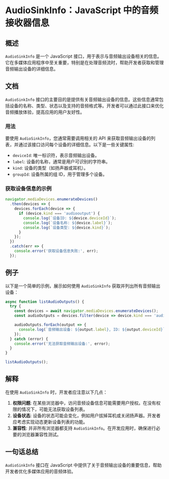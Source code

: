 <!--
Meta Description: # AudioSinkInfo：JavaScript 中的音频接收器信息 ## 概述 `AudioSinkInfo` 是一个 JavaScript 接口，用于表示与音频输出设备相关的信息。它在多媒体应用程序中至关重要，特别是在处理音频流时，帮助开发者获取和管理音频输出设备的详细信息。 ## 文档 `...
Meta Keywords: audiosinkinfo, device, console, javascript, kind
-->

# AudioSinkInfo：JavaScript 中的音频接收器信息

## 概述
`AudioSinkInfo` 是一个 JavaScript 接口，用于表示与音频输出设备相关的信息。它在多媒体应用程序中至关重要，特别是在处理音频流时，帮助开发者获取和管理音频输出设备的详细信息。

## 文档
`AudioSinkInfo` 接口的主要目的是提供有关音频输出设备的信息。这些信息通常包括设备的名称、类型、状态以及支持的音频格式等。开发者可以通过此接口来优化音频播放体验，提高应用的用户友好性。

### 用法
要使用 `AudioSinkInfo`，您通常需要调用相关的 API 来获取音频输出设备的列表，并通过该接口访问每个设备的详细信息。以下是一些关键属性:

- `deviceId`: 唯一标识符，表示音频输出设备。
- `label`: 设备的名称，通常是用户可识别的字符串。
- `kind`: 设备的类型（如扬声器或耳机）。
- `groupId`: 设备所属的组 ID，用于管理多个设备。

### 获取设备信息的示例
```javascript
navigator.mediaDevices.enumerateDevices()
  .then(devices => {
    devices.forEach(device => {
      if (device.kind === 'audiooutput') {
        console.log(`设备ID: ${device.deviceId}`);
        console.log(`设备名称: ${device.label}`);
        console.log(`设备类型: ${device.kind}`);
      }
    });
  })
  .catch(err => {
    console.error('获取设备信息失败:', err);
  });
```

## 例子
以下是一个简单的示例，展示如何使用 `AudioSinkInfo` 获取并列出所有音频输出设备：

```javascript
async function listAudioOutputs() {
  try {
    const devices = await navigator.mediaDevices.enumerateDevices();
    const audioOutputs = devices.filter(device => device.kind === 'audiooutput');

    audioOutputs.forEach(output => {
      console.log(`音频输出设备: ${output.label}, ID: ${output.deviceId}`);
    });
  } catch (error) {
    console.error('无法获取音频输出设备:', error);
  }
}

listAudioOutputs();
```

## 解释
在使用 `AudioSinkInfo` 时，开发者应注意以下几点：

1. **权限问题**: 在某些浏览器中，访问音频设备信息可能需要用户授权。在没有权限的情况下，可能无法获取设备列表。
2. **设备状态**: 设备的状态可能会变化，例如用户拔掉耳机或关闭扬声器。开发者应考虑实现动态更新设备列表的功能。
3. **兼容性**: 并非所有浏览器都支持 `AudioSinkInfo`。在开发应用时，确保进行必要的浏览器兼容性测试。

## 一句话总结
`AudioSinkInfo` 接口在 JavaScript 中提供了关于音频输出设备的重要信息，帮助开发者优化多媒体应用的音频体验。